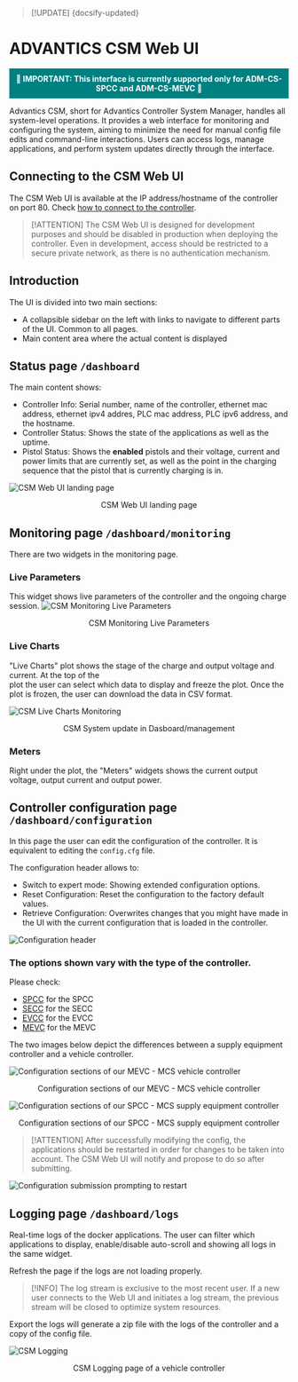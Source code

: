 > [!UPDATE] {docsify-updated}

# ADVANTICS CSM Web UI

<div style="background-color: teal; color: white; font-weight: bold; padding: 10px; text-align: center;">
    🚨 IMPORTANT: This interface is currently supported only for ADM-CS-SPCC and ADM-CS-MEVC 🚨
</div>


Advantics CSM, short for Advantics Controller System Manager, handles all system-level operations. It provides a web interface for monitoring and configuring the system, aiming to minimize the need for manual config file edits and command-line interactions. Users can access logs, manage applications, and perform system updates directly through the interface.

## Connecting to the CSM Web UI

The CSM Web UI is available at the IP address/hostname of the controller on port 80. Check [how to connect to the controller](charge-controllers/advantics_os/connecting.md).

> [!ATTENTION]
> The CSM Web UI is designed for development purposes and should be disabled in production when deploying the controller. Even in development, access should be restricted to a secure private network, as there is no authentication mechanism.

## Introduction

The UI is divided into two main sections:

- A collapsible sidebar on the left with links to navigate to different parts of the UI. Common to all pages.
- Main content area where the actual content is displayed

## Status page `/dashboard`

The main content shows:

- Controller Info: Serial number, name of the controller, ethernet mac address, ethernet ipv4 addres, PLC mac address, PLC ipv6 address, and the hostname.
- Controller Status: Shows the state of the applications as well as the uptime.
- Pistol Status: Shows the **enabled** pistols and their voltage, current and power limits that are currently set, as well as the point in the charging sequence that the pistol that is currently charging is in.

![CSM Web UI landing page](./images/csm-ui-index-annotated.png ":size=80%")

<figcaption style="text-align: center">CSM Web UI landing page</figcaption>

## Monitoring page `/dashboard/monitoring`

There are two widgets in the monitoring page.

### Live Parameters

This widget shows live parameters of the controller and the ongoing charge session.
![CSM Monitoring Live Parameters](./images/csm-ui-monitoring-live-parameters.png ":size=100%")

<figcaption style="text-align: center">CSM Monitoring Live Parameters</figcaption>

### Live Charts

"Live Charts" plot shows the stage of the charge and output voltage and current. At the top of the  
plot the user can select which data to display and freeze the plot. Once the plot is frozen, the user can download the data in CSV format.

![CSM Live Charts Monitoring](./images/csm-ui-monitoring-chart.png "width=100%")

<figcaption style="text-align: center">CSM System update in Dasboard/management</figcaption>

### Meters

Right under the plot, the "Meters" widgets shows the current output voltage, output current and output power.

## Controller configuration page `/dashboard/configuration`

In this page the user can edit the configuration of the controller. It is equivalent to editing the `config.cfg` file.

The configuration header allows to:

- Switch to expert mode: Showing extended configuration options.
- Reset Configuration: Reset the configuration to the factory default values.
- Retrieve Configuration: Overwrites changes that you might have made in the UI with the current configuration that is loaded in the controller.

![Configuration header](./images/csm-ui-configuration-header.png ":size=50%")

### The options shown vary with the type of the controller.

Please check:

- [SPCC](charge-controllers/ADM-CS-SPCC/README.md) for the SPCC
- [SECC](charge-controllers/ADM-CS-SECC/README.md) for the SECC
- [EVCC](charge-controllers/ADM-CS-EVCC/README.md) for the EVCC
- [MEVC](charge-controllers/ADM-CS-MEVC/README.md) for the MEVC

The two images below depict the differences between a supply equipment controller and a vehicle controller.

![Configuration sections of our MEVC - MCS vehicle controller](./images/csm-ui-configuration-mevc.png ":size=50%")

<figcaption style="text-align: center">Configuration sections of our MEVC - MCS vehicle controller</figcaption>

![Configuration sections of our SPCC - MCS supply equipment controller](./images/csm-ui-configuration-spcc.png ":size=50%")

<figcaption style="text-align: center">Configuration sections of our SPCC - MCS supply equipment controller</figcaption>

> [!ATTENTION]
> After successfully modifying the config, the applications should be restarted in order for changes to be taken into account. The CSM Web UI will notify and propose to do so after submitting.

![Configuration submission prompting to restart](./images/csm-ui-configuration-restart.png ":size=50%")

## Logging page `/dashboard/logs`

Real-time logs of the docker applications. The user can filter which applications to display, enable/disable auto-scroll and showing all logs in the same widget.

Refresh the page if the logs are not loading properly.

> [!INFO]
> The log stream is exclusive to the most recent user. If a new user connects to the Web UI and initiates a log stream, the previous stream will be closed to optimize system resources.

Export the logs will generate a zip file with the logs of the controller and a copy of the config file.

![CSM Logging](./images/csm-ui-logging.png ":size=50%")

<figcaption style="text-align: center">CSM Logging page of a vehicle controller</figcaption>
